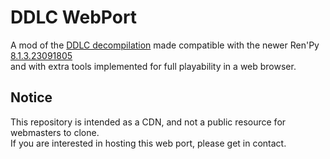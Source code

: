 # DDLC WebPort
A mod of the [DDLC decompilation](https://github.com/SecondThundeR/DokiDoki-RenPy) made compatible with the newer Ren'Py [8.1.3.23091805](https://www.renpy.org/release/8.1.3)<br>
and with extra tools implemented for full playability in a web browser.

## Notice
This repository is intended as a CDN, and not a public resource for webmasters to clone.<br>
If you are interested in hosting this web port, please get in contact.
